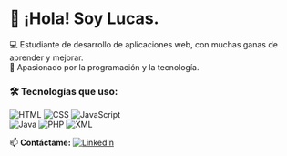 # 👋 ¡Hola! Soy Lucas.  

💻 Estudiante de desarrollo de aplicaciones web, con muchas ganas de aprender y mejorar.  
🚀 Apasionado por la programación y la tecnología.  

### 🛠️ Tecnologías que uso:  
![HTML](https://img.shields.io/badge/HTML5-E34F26?style=for-the-badge&logo=html5&logoColor=white) ![CSS](https://img.shields.io/badge/CSS3-1572B6?style=for-the-badge&logo=css3&logoColor=white)  ![JavaScript](https://img.shields.io/badge/JavaScript-F7DF1E?style=for-the-badge&logo=javascript&logoColor=black)  
![Java](https://img.shields.io/badge/Java-ED8B00?style=for-the-badge&logo=java&logoColor=white)  ![PHP](https://img.shields.io/badge/PHP-777BB4?style=for-the-badge&logo=php&logoColor=white)  ![XML](https://img.shields.io/badge/XML-FF6600?style=for-the-badge&logo=xml&logoColor=white)  
 

📫 **Contáctame:**
[![LinkedIn](https://img.shields.io/badge/LinkedIn-0A66C2?style=for-the-badge&logo=linkedin&logoColor=white)](www.linkedin.com/in/lucas-alfonso-beaumont-a68823352)
  

